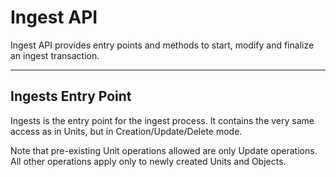 Ingest API
============

Ingest API provides entry points and methods to start, modify and finalize an ingest transaction.

----------
Ingests Entry Point
-------------
Ingests is the entry point for the ingest process. It contains the very same access as in Units, but in Creation/Update/Delete mode.

Note that pre-existing Unit operations allowed are only Update operations. All other operations apply only to newly created Units and Objects.
